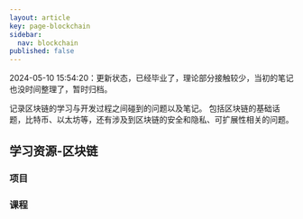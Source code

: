 ```yaml
---
layout: article
key: page-blockchain
sidebar:
  nav: blockchain
published: false
---
```

2024-05-10 15:54:20：更新状态，已经毕业了，理论部分接触较少，当初的笔记也没时间整理了，暂时归档。

记录区块链的学习与开发过程之间碰到的问题以及笔记。
包括区块链的基础话题，比特币、以太坊等，还有涉及到区块链的安全和隐私、可扩展性相关的问题。

## 学习资源-区块链

### 项目

### 课程

